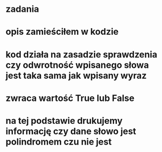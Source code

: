 # zadania
# opis zamieściłem w kodzie
# kod działa na zasadzie sprawdzenia czy odwrotność wpisanego słowa jest taka sama jak wpisany wyraz
# zwraca wartość True lub False
# na tej podstawie drukujemy informację czy dane słowo jest polindromem czu nie jest
